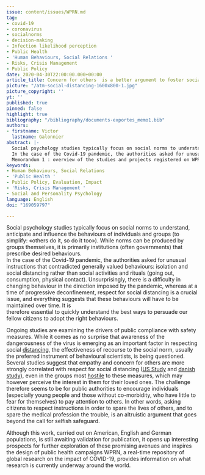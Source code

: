 ```yaml
---
issue: content/issues/WPRN.md
tag:
- covid-19
- coronavirus
- socialnorms
- decision-making
- Infection likelihood perception
- Public Health
- 'Human Behaviours, Social Relations '
- Risks, Crisis Management
- Public Policy
date: 2020-04-30T22:00:00.000+00:00
article_title: Concern for others  is a better argument to foster social distancing
picture: "/atm-social-distancing-1600x800-1.jpg"
picture_copyright: ''
yt: ''
published: true
pinned: false
highlight: true
bibliography: "/bibliography/documents-exportes_memo1.bib"
authors:
- firstname: Victor
  lastname: Galonnier
abstract: |-
  Social psychology studies typically focus on social norms to understand, anticipate and influence the behaviours of individuals and groups (to simplify: «others do it, so do it too»). While norms can be produced by groups themselves, it is primarily institutions (often governments) that prescribe desired behaviours.
  In the case of the Covid-19 pandemic, the authorities asked for unusual instructions that contradicted generally valued behaviours: isolation and social distancing rather than social activities and rituals (going out, consumption, physical contact).
  Memorandum 1 : overview of the studies and projects registered on WPRN database
keywords:
- Human Behaviours, Social Relations
- 'Public Health '
- Public Policy, Evaluation, Impact
- 'Risks, Crisis Management '
- Social and Personality Psychology
language: English
doi: "169059797"

---
```

Social psychology studies typically focus on social norms to understand, anticipate and influence the behaviours of individuals and groups (to simplify: «others do it, so do it too»). While norms can be produced by groups themselves, it is primarily institutions (often governments) that prescribe desired behaviours.  
In the case of the Covid-19 pandemic, the authorities asked for unusual instructions that contradicted generally valued behaviours: isolation and social distancing rather than social activities and rituals (going out, consumption, physical contact). Unsurprisingly, there is a difficulty in changing behaviour in the direction imposed by the pandemic, whereas at a time of progressive deconfinement, respect for social distancing is a crucial issue, and everything suggests that these behaviours will have to be maintained over time. It is  
therefore essential to quickly understand the best ways to persuade our fellow citizens to adopt the right behaviours.

Ongoing studies are examining the drivers of public compliance with safety measures. While it comes as no surprise that awareness of the dangerousness of the virus is emerging as an important factor in respecting social [distancing](https://wprn.org/item/433852 "wprn 433852"), the effectiveness of recourse to the social norm, usually the preferred instrument of behavioural scientists, is being questioned. Several studies suggest that empathy and concern for others are more strongly correlated with respect for social distancing ([US Study](https://wprn.org/item/431952 "wprn 431952") and [danish study](https://wprn.org/item/433252 "wprn 433252")), even in the groups most [hostile](https://wprn.org/item/434052 "wprn 434052") to these measures, which may however perceive the interest in them for their loved ones. The challenge therefore seems to be for public authorities to encourage individuals (especially young people and those without co-morbidity, who have little to fear for themselves) to pay attention to others. In other words, asking citizens to respect instructions in order to spare the lives of others, and to spare the medical profession the trouble, is an altruistic argument that goes beyond the call for selfish safeguard.

Although this work, carried out on American, English and German populations, is still awaiting validation for publication, it opens up interesting prospects for further exploration of these promising avenues and inspires the design of public health campaigns WPRN, a real-time repository of global research on the impact of COVID-19, provides information on what research is currently underway around the world.